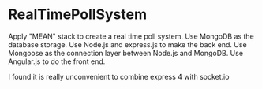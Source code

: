 RealTimePollSystem
==================

Apply "MEAN" stack to create a real time poll system.
Use MongoDB as the database storage.
Use Node.js and express.js to make the back end. 
Use Mongoose as the connection layer between Node.js and MongoDB.
Use Angular.js to do the front end.


I found it is really unconvenient to combine express 4 with socket.io